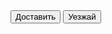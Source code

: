 <!DOCTYPE html>
<html lang="en">
<head>
  <meta charset="UTF-8">
  <title>Движение</title>
  <style>
  #idi {
        background-image: url(pablic/auto.jpg);
        height: 170px;
        width: 170px;
        float: right;
}
  </style>
</head>
<body>
  <button id="link">Доставить</button>
  <button id="link-2">Уезжай</button>
  
  <div id="idi">
  </div>

  <script src="pablic/jquery-3.2.1.min.js"></script>
  <script type="text/javascript" src="pablic/main.js"></script>
</body>
</html>
